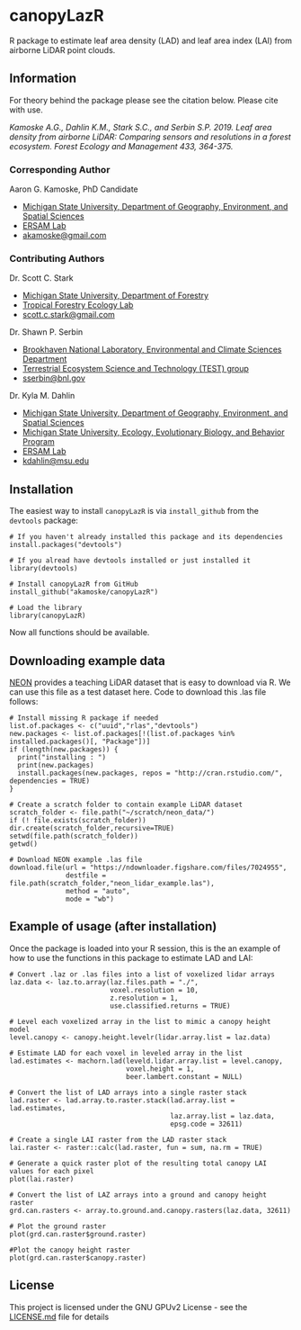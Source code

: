 
# canopyLazR

R package to estimate leaf area density (LAD) and leaf area index (LAI) from airborne LiDAR point clouds.

## Information

For theory behind the package please see the citation below. Please cite with use.   

*Kamoske A.G., Dahlin K.M., Stark S.C., and Serbin S.P. 2019. Leaf area density from airborne LiDAR: Comparing sensors and resolutions in a forest ecosystem. Forest Ecology and Management 433, 364-375.*

### Corresponding Author

Aaron G. Kamoske, PhD Candidate
   
  + [Michigan State University, Department of Geography, Environment, and Spatial Sciences](http://geo.msu.edu/)      
  + [ERSAM Lab](https://www.ersamlab.com/)   
  + akamoske@gmail.com

### Contributing Authors

Dr. Scott C. Stark
   
  + [Michigan State University, Department of Forestry](https://www.canr.msu.edu/for/)      
  + [Tropical Forestry Ecology Lab](https://sites.google.com/site/scottcstarktropicalforest/)   
  + scott.c.stark@gmail.com  
  
Dr. Shawn P. Serbin

  + [Brookhaven National Laboratory, Environmental and Climate Sciences Department](https://www.bnl.gov/envsci/)
  + [Terrestrial Ecosystem Science and Technology (TEST) group](https://www.bnl.gov/testgroup)
  + sserbin@bnl.gov
  
Dr. Kyla M. Dahlin
  + [Michigan State University, Department of Geography, Environment, and Spatial Sciences](http://geo.msu.edu/)
  + [Michigan State University, Ecology, Evolutionary Biology, and Behavior Program](https://eebb.msu.edu/)
  + [ERSAM Lab](https://www.ersamlab.com/)
  + kdahlin@msu.edu
  
## Installation

The easiest way to install `canopyLazR` is via `install_github` from the `devtools` package:

```
# If you haven't already installed this package and its dependencies
install.packages("devtools")

# If you alread have devtools installed or just installed it
library(devtools)

# Install canopyLazR from GitHub
install_github("akamoske/canopyLazR")

# Load the library
library(canopyLazR)
```

Now all functions should be available.

## Downloading example data

[NEON](https://www.neonscience.org/) provides a teaching LiDAR dataset that is easy to download via R. We can use this file as a test dataset here. Code to download this .las file follows:

```
# Install missing R package if needed
list.of.packages <- c("uuid","rlas","devtools")
new.packages <- list.of.packages[!(list.of.packages %in% installed.packages()[, "Package"])]
if (length(new.packages)) {
  print("installing : ")
  print(new.packages)
  install.packages(new.packages, repos = "http://cran.rstudio.com/", dependencies = TRUE)
}

# Create a scratch folder to contain example LiDAR dataset
scratch_folder <- file.path("~/scratch/neon_data/")
if (! file.exists(scratch_folder)) dir.create(scratch_folder,recursive=TRUE)
setwd(file.path(scratch_folder))
getwd()

# Download NEON example .las file
download.file(url = "https://ndownloader.figshare.com/files/7024955",
              destfile = file.path(scratch_folder,"neon_lidar_example.las"),
              method = "auto",
              mode = "wb")

```

## Example of usage (after installation)

Once the package is loaded into your R session, this is the an example of how to use the functions in this package
to estimate LAD and LAI:

```
# Convert .laz or .las files into a list of voxelized lidar arrays
laz.data <- laz.to.array(laz.files.path = "./", 
                         voxel.resolution = 10, 
                         z.resolution = 1,
                         use.classified.returns = TRUE)

# Level each voxelized array in the list to mimic a canopy height model
level.canopy <- canopy.height.levelr(lidar.array.list = laz.data)

# Estimate LAD for each voxel in leveled array in the list 
lad.estimates <- machorn.lad(leveld.lidar.array.list = level.canopy, 
                             voxel.height = 1, 
                             beer.lambert.constant = NULL)

# Convert the list of LAD arrays into a single raster stack
lad.raster <- lad.array.to.raster.stack(lad.array.list = lad.estimates, 
                                        laz.array.list = laz.data, 
                                        epsg.code = 32611)

# Create a single LAI raster from the LAD raster stack
lai.raster <- raster::calc(lad.raster, fun = sum, na.rm = TRUE)

# Generate a quick raster plot of the resulting total canopy LAI values for each pixel
plot(lai.raster)

# Convert the list of LAZ arrays into a ground and canopy height raster
grd.can.rasters <- array.to.ground.and.canopy.rasters(laz.data, 32611)

# Plot the ground raster
plot(grd.can.raster$ground.raster)

#Plot the canopy height raster
plot(grd.can.raster$canopy.raster)
```

## License

This project is licensed under the GNU GPUv2 License - see the [LICENSE.md](LICENSE.md) file for details

